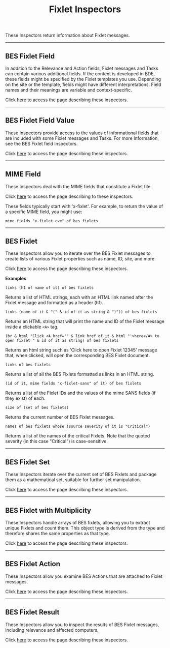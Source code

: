 ﻿---
title: Fixlet Inspectors
---

These Inspectors return information about Fixlet messages.

---

## BES Fixlet Field

In addition to the Relevance and Action fields, Fixlet messages and Tasks can contain various additional fields. 
If the content is developed in BDE, these fields might be specified by the Fixlet templates you use. 
Depending on the site or the template, fields might have different interpretations.
Field names and their meanings are variable and context-specific.

Click [here](/relevance/reference/bes-fixlet-field.html) to access the page describing these inspectors.

---

## BES Fixlet Field Value

These Inspectors provide access to the values of informational fields that are included with some Fixlet messages and Tasks. 
For more Information, see the BES Fixlet field Inspectors.

Click [here](/relevance/reference/bes-fixlet-field-value.html) to access the page describing these inspectors.

---

## MIME Field

These Inspectors deal with the MIME fields that constitute a Fixlet file.

Click [here](/relevance/reference/mime-field.html) to access the page describing to these inspectors.

These fields typically start with 'x-fixlet'. For example, to return the value of a specific MIME field, you might use:

```relevance
mime fields "x-fixlet-cve" of bes fixlets
```

---

## BES Fixlet

These Inspectors allow you to iterate over the BES Fixlet messages to create lists of various Fixlet properties such as name, ID, site, and more.

Click [here](/relevance/reference/bes-fixlet.html) to access the page describing these inspectors.

**Examples**

```relevance
links (h1 of name of it) of bes fixlets 
```

Returns a list of HTML strings, each with an HTML link named after the Fixlet message and formatted as a header (h1).

```relevance
links (name of it & "(" & id of it as string & ")")) of bes fixlets
```

Returns an HTML string that will print the name and ID of the Fixlet message inside a clickable `<A>` tag.

```relevance
(br & html "Click <A href='" & link href of it & html "'>here</A> to open fixlet " & id of it as string) of bes fixlets 
```

Returns an html string such as 'Click here to open Fixlet 12345' message that, when clicked, will open the corresponding BES Fixlet document.

```relevance
links of bes fixlets 
```

Returns a list of all the BES Fixlets formatted as links in an HTML string.

```relevance
(id of it, mime fields "x-fixlet-sans" of it) of bes fixlets
```

Returns a list of the Fixlet IDs and the values of the mime SANS fields (if they exist) of each.

```relevance
size of (set of bes fixlets)
```

Returns the current number of BES Fixlet messages.

```relevance
names of bes fixlets whose (source severity of it is "Critical") 
```

Returns a list of the names of the critical Fixlets. Note that the quoted severity (in this case "Critical") is case-sensitive.

---

## BES Fixlet Set

These Inspectors iterate over the current set of BES Fixlets and package them as a mathematical set, suitable for further set manipulation.

Click [here](/relevance/reference/bes-fixlet-set.html) to access the page describing these inspectors.

---

## BES Fixlet with Multiplicity

These Inspectors handle arrays of BES fixlets, allowing you to extract unique Fixlets and count them.
This object type is derived from the <bes fixlet> type and therefore shares the same properties as that type.

Click [here](/relevance/reference/bes-fixlet-with-multiplicity.html) to access the page describing these inspectors.

---

## BES Fixlet Action

These Inspectors allow you examine BES Actions that are attached to Fixlet messages.

Click [here](/relevance/reference/bes-fixlet-action.html) to access the page describing these inspectors.

---

## BES Fixlet Result

These Inspectors allow you to inspect the results of BES Fixlet messages, including relevance and affected computers.

Click [here](/relevance/reference/bes-result.html) to access the page describing these inspectors.

